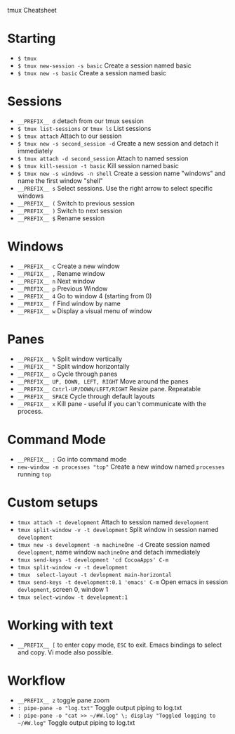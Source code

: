 tmux Cheatsheet

# Starting

* `$ tmux`
* `$ tmux new-session -s basic` Create a session named basic
* `$ tmux new -s basic` Create a session named basic

# Sessions

* `__PREFIX__ d` detach from our tmux session
* `$ tmux list-sessions` or `tmux ls` List sessions
* `$ tmux attach` Attach to our session
* `$ tmux new -s second_session -d` Create a new session and detach it immediately
* `$ tmux attach -d second_session` Attach to named session
* `$ tmux kill-session -t basic` Kill session named basic
* `$ tmux new -s windows -n shell` Create a session name "windows" and name the first window "shell"
* `__PREFIX__ s` Select sessions. Use the right arrow to select specific windows
* `__PREFIX__ (` Switch to previous session
* `__PREFIX__ )` Switch to next session
* `__PREFIX__ $` Rename session

# Windows

* `__PREFIX__ c` Create a new window
* `__PREFIX__ ,` Rename window
* `__PREFIX__ n` Next window
* `__PREFIX__ p` Previous Window
* `__PREFIX__ 4` Go to window 4 (starting from 0)
* `__PREFIX__ f` Find window by name
* `__PREFIX__ w` Display a visual menu of window

# Panes

* `__PREFIX__ %` Split window vertically
* `__PREFIX__ "` Split window horizontally
* `__PREFIX__ o` Cycle through panes
* `__PREFIX__ UP, DOWN, LEFT, RIGHT` Move around the panes
* `__PREFIX__ Cntrl-UP/DOWN/LEFT/RIGHT` Resize pane. Repeatable
* `__PREFIX__ SPACE` Cycle through default layouts
* `__PREFIX__ x` Kill pane - useful if you can't communicate with the process.

# Command Mode

* `__PREFIX__ :` Go into command mode
* `new-window -n processes "top"` Create a new window named `processes` running `top`

# Custom setups

* `tmux attach -t development` Attach to session named `development`
* `tmux split-window -v -t development` Split window in session named `development`
* `tmux new -s development -n machineOne -d` Create session named `development`, name window `machineOne` and detach immediately
* `tmux send-keys -t development 'cd CocoaApps' C-m`
* `tmux split-window -v -t development`
* `tmux  select-layout -t devlopment main-horizontal`
* `tmux send-keys -t development:0.1 'emacs' C-m` Open emacs in session `devlopment`, screen 0, window 1
* `tmux select-window -t development:1`

# Working with text

* `__PREFIX__ [` to enter copy mode, `ESC` to exit. Emacs bindings to select and copy. Vi mode also possible.

# Workflow

* `__PREFIX__ z` toggle pane zoom
* `: pipe-pane -o "log.txt"` Toggle output piping to log.txt
* `: pipe-pane -o "cat >> ~/#W.log" \; display "Toggled logging to ~/#W.log"` Toggle output piping to log.txt
